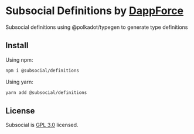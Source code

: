 # Subsocial Definitions by [DappForce](https://github.com/dappforce)

Subsocial definitions using @polkadot/typegen to generate type definitions

## Install

Using npm:

```bash
npm i @subsocial/definitions
```

Using yarn:

```bash
yarn add @subsocial/definitions
```

## License

Subsocial is [GPL 3.0](./LICENSE) licensed.